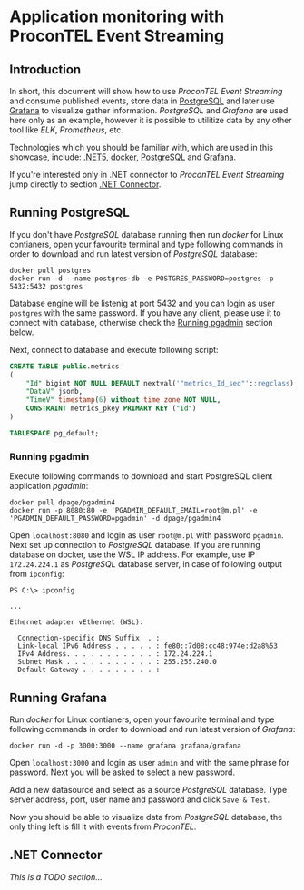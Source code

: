 # Application monitoring with ProconTEL Event Streaming 

## Introduction

In short, this document will show how to use _ProconTEL Event Streaming_ and consume published events, store data in [PostgreSQL](https://www.postgresql.org/) and later use [Grafana](https://grafana.com/) to visualize gather information. _PostgreSQL_ and _Grafana_ are used here only as an example, however it is possible to utilitize data by any other tool like _ELK_, _Prometheus_, etc.

Technologies which you should be familiar with, which are used in this showcase, include: [.NET5](https://docs.microsoft.com/en-us/dotnet/core/dotnet-five), [docker](https://www.docker.com/), [PostgreSQL](https://www.postgresql.org/) and [Grafana](https://grafana.com/).

If you're interested only in .NET connector to _ProconTEL Event Streaming_ jump directly to section [.NET Connector](#dotnet-connector).


## Running PostgreSQL

If you don't have _PostgreSQL_ database running then run _docker_ for Linux contianers, open your favourite terminal and type following commands in order to download and run latest version of _PostgreSQL_ database:

```shell
docker pull postgres
docker run -d --name postgres-db -e POSTGRES_PASSWORD=postgres -p 5432:5432 postgres
```

Database engine will be listenig at port 5432 and you can login as user `postgres` with the same password. If you have any client, please use it to connect with database, otherwise check the [Running pgadmin](#running-pgadmin) section below. 

Next, connect to database and execute following script:

```sql
CREATE TABLE public.metrics
(
    "Id" bigint NOT NULL DEFAULT nextval('"metrics_Id_seq"'::regclass),
    "DataV" jsonb,
    "TimeV" timestamp(6) without time zone NOT NULL,
    CONSTRAINT metrics_pkey PRIMARY KEY ("Id")
)

TABLESPACE pg_default;
```


<div id='running-pgadmin'/>

### Running pgadmin

Execute following commands to download and start PostgreSQL client application _pgadmin_:

```shell
docker pull dpage/pgadmin4
docker run -p 8080:80 -e 'PGADMIN_DEFAULT_EMAIL=root@m.pl' -e 'PGADMIN_DEFAULT_PASSWORD=pgadmin' -d dpage/pgadmin4
```

Open `localhost:8080` and login as user `root@m.pl` with password `pgadmin`. Next set up connection to _PostgreSQL_ database. If you are running database on docker, use the WSL IP address. For example, use IP `172.24.224.1` as _PostgreSQL_ database server, in case of following output from `ipconfig`:

```shell
PS C:\> ipconfig

...

Ethernet adapter vEthernet (WSL):

  Connection-specific DNS Suffix  . :
  Link-local IPv6 Address . . . . . : fe80::7d08:cc48:974e:d2a8%53
  IPv4 Address. . . . . . . . . . . : 172.24.224.1
  Subnet Mask . . . . . . . . . . . : 255.255.240.0
  Default Gateway . . . . . . . . . :
```

## Running Grafana

Run _docker_ for Linux contianers, open your favourite terminal and type following commands in order to download and run latest version of _Grafana_:

```shell
docker run -d -p 3000:3000 --name grafana grafana/grafana
```

Open `localhost:3000` and login as user `admin` and with the same phrase for password. Next you will be asked to select a new password. 

Add a new datasource and select as a source _PostgreSQL_ database. Type server address, port, user name and password and click `Save & Test`. 

Now you should be able to visualize data from _PostgreSQL_ database, the only thing left is fill it with events from _ProconTEL_.


<div id='dotnet-connector'/>

## .NET Connector

_This is a TODO section..._